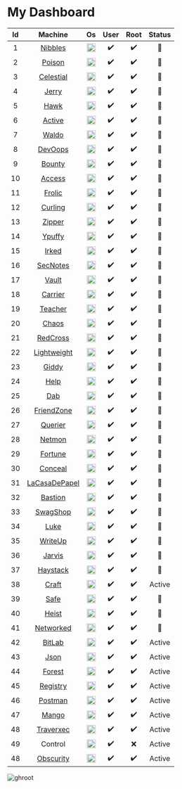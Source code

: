 ﻿# My Dashboard

|Id| Machine | Os | User | Root | Status |
| :---:| :---:   |  :---: | :---:| :---:| :---: |
|1|[Nibbles](Nibbles.md)  | <img src="https://github.com/fatihh92/HackTheBox-Writeups/blob/master/resim/linux.png" width="20" height="20"> |:heavy_check_mark:|:heavy_check_mark:|:red_circle:|
|2|[Poison](poison.pdf)   | <img src="https://github.com/fatihh92/HackTheBox-Writeups/blob/master/resim/freebsd.png" width="20" height="20"> |:heavy_check_mark:|:heavy_check_mark:|:red_circle:|
|3|[Celestial](celestial.pdf)| <img src="https://github.com/fatihh92/HackTheBox-Writeups/blob/master/resim/linux.png" width="20" height="20"> |:heavy_check_mark:|:heavy_check_mark:|:red_circle:|
|4|[Jerry](jerry.pdf)    | <img src="https://github.com/fatihh92/HackTheBox-Writeups/blob/master/resim/win.png" width="20" height="20"> |:heavy_check_mark:|:heavy_check_mark:|:red_circle:|
|5|[Hawk](hawk.pdf)     | <img src="https://github.com/fatihh92/HackTheBox-Writeups/blob/master/resim/linux.png" width="20" height="20"> |:heavy_check_mark:|:heavy_check_mark:|:red_circle:|
|6|[Active](active.pdf)   | <img src="https://github.com/fatihh92/HackTheBox-Writeups/blob/master/resim/win.png" width="20" height="20"> |:heavy_check_mark:|:heavy_check_mark:|:red_circle:|
|7|[Waldo](Waldo.md)    | <img src="https://github.com/fatihh92/HackTheBox-Writeups/blob/master/resim/linux.png" width="20" height="20"> |:heavy_check_mark:|:heavy_check_mark:|:red_circle:|
|8|[DevOops](devops.pdf)  | <img src="https://github.com/fatihh92/HackTheBox-Writeups/blob/master/resim/linux.png" width="20" height="20"> |:heavy_check_mark:|:heavy_check_mark:|:red_circle:|
|9|[Bounty](bounty.pdf)  | <img src="https://github.com/fatihh92/HackTheBox-Writeups/blob/master/resim/win.png" width="20" height="20"> |:heavy_check_mark:|:heavy_check_mark:|:red_circle:|
|10|[Access](access.pdf)  | <img src="https://github.com/fatihh92/HackTheBox-Writeups/blob/master/resim/win.png" width="20" height="20"> |:heavy_check_mark:|:heavy_check_mark:|:red_circle:|
|11|[Frolic](frolic.pdf)| <img src="https://github.com/fatihh92/HackTheBox-Writeups/blob/master/resim/linux.png" width="20" height="20"> |:heavy_check_mark:|:heavy_check_mark:|:red_circle:|
|12|[Curling](curling.pdf)| <img src="https://github.com/fatihh92/HackTheBox-Writeups/blob/master/resim/linux.png" width="20" height="20"> |:heavy_check_mark:|:heavy_check_mark:|:red_circle:|
|13|[Zipper](zipper.md) | <img src="https://github.com/fatihh92/HackTheBox-Writeups/blob/master/resim/linux.png" width="20" height="20"> |:heavy_check_mark:|:heavy_check_mark:| :red_circle: |
|14|[Ypuffy](ypuffy.md)| <img src="https://github.com/fatihh92/HackTheBox-Writeups/blob/master/resim/freebsd.png" width="20" height="20"> |:heavy_check_mark:|:heavy_check_mark:| :red_circle: |
|15|[Irked](irked.pdf)| <img src="https://github.com/fatihh92/HackTheBox-Writeups/blob/master/resim/linux.png" width="20" height="20"> |:heavy_check_mark:|:heavy_check_mark:| :red_circle: |
|16|[SecNotes](Secnotes.md) | <img src="https://github.com/fatihh92/HackTheBox-Writeups/blob/master/resim/win.png" width="20" height="20"> |:heavy_check_mark:|:heavy_check_mark:|:red_circle:|
|17|[Vault](vault.md)| <img src="https://github.com/fatihh92/HackTheBox-Writeups/blob/master/resim/linux.png" width="20" height="20"> |:heavy_check_mark:|:heavy_check_mark:|:red_circle:|
|18|[Carrier](carrier.pdf) | <img src="https://github.com/fatihh92/HackTheBox-Writeups/blob/master/resim/linux.png" width="20" height="20"> |:heavy_check_mark:|:heavy_check_mark:| :red_circle: |
|19|[Teacher](Teacher.md)| <img src="https://github.com/fatihh92/HackTheBox-Writeups/blob/master/resim/linux.png" width="20" height="20"> |:heavy_check_mark:|:heavy_check_mark:| :red_circle: |
|20|[Chaos](chaos.pdf)| <img src="https://github.com/fatihh92/HackTheBox-Writeups/blob/master/resim/linux.png" width="20" height="20"> |:heavy_check_mark:|:heavy_check_mark:| :red_circle: |
|21|[RedCross](Redcross.md)| <img src="https://github.com/fatihh92/HackTheBox-Writeups/blob/master/resim/linux.png" width="20" height="20"> |:heavy_check_mark:|:heavy_check_mark:| :red_circle: |
|22|[Lightweight](leightweight.pdf)| <img src="https://github.com/fatihh92/HackTheBox-Writeups/blob/master/resim/linux.png" width="20" height="20"> |:heavy_check_mark:|:heavy_check_mark:| :red_circle: |
|23|[Giddy](giddy.pdf) | <img src="https://github.com/fatihh92/HackTheBox-Writeups/blob/master/resim/win.png" width="20" height="20"> |:heavy_check_mark:|:heavy_check_mark:|:red_circle:|
|24|[Help](help.pdf)| <img src="https://github.com/fatihh92/HackTheBox-Writeups/blob/master/resim/linux.png" width="20" height="20"> |:heavy_check_mark:|:heavy_check_mark:|:red_circle:|
|25|[Dab](dab.pdf) | <img src="https://github.com/fatihh92/HackTheBox-Writeups/blob/master/resim/linux.png" width="20" height="20"> |:heavy_check_mark:|:heavy_check_mark:|:red_circle:|
|26|[FriendZone](friendzone.pdf)| <img src="https://github.com/fatihh92/HackTheBox-Writeups/blob/master/resim/linux.png" width="20" height="20"> |:heavy_check_mark:|:heavy_check_mark:|:red_circle:|
|27|[Querier](querier.pdf)| <img src="https://github.com/fatihh92/HackTheBox-Writeups/blob/master/resim/win.png" width="20" height="20"> |:heavy_check_mark:|:heavy_check_mark:|:red_circle:|
|28|[Netmon](netmon.pdf)| <img src="https://github.com/fatihh92/HackTheBox-Writeups/blob/master/resim/win.png" width="20" height="20"> |:heavy_check_mark:|:heavy_check_mark:|:red_circle:|
|29|[Fortune](fortune.pdf)| <img src="https://github.com/fatihh92/HackTheBox-Writeups/blob/master/resim/openbsd.gif" width="20" height="20"> |:heavy_check_mark:|:heavy_check_mark:|:red_circle:|
|30|[Conceal](conceal.pdf)| <img src="https://github.com/fatihh92/HackTheBox-Writeups/blob/master/resim/win.png" width="20" height="20"> |:heavy_check_mark:|:heavy_check_mark:|:red_circle:|
|31|[LaCasaDePapel](lacasadepapel.pdf)| <img src="https://github.com/fatihh92/HackTheBox-Writeups/blob/master/resim/linux.png" width="20" height="20"> |:heavy_check_mark:|:heavy_check_mark:|:red_circle:|
|32|[Bastion](bastion.pdf)| <img src="https://github.com/fatihh92/HackTheBox-Writeups/blob/master/resim/win.png" width="20" height="20"> |:heavy_check_mark:|:heavy_check_mark:|:red_circle:|
|33|[SwagShop](swagshop.pdf)| <img src="https://github.com/fatihh92/HackTheBox-Writeups/blob/master/resim/linux.png" width="20" height="20"> |:heavy_check_mark:|:heavy_check_mark:|:red_circle:|
|34|[Luke](luke.pdf)| <img src="https://github.com/fatihh92/HackTheBox-Writeups/blob/master/resim/freebsd.png" width="20" height="20"> |:heavy_check_mark:|:heavy_check_mark:|:red_circle:|
|35|[WriteUp](writeup.pdf)| <img src="https://github.com/fatihh92/HackTheBox-Writeups/blob/master/resim/linux.png" width="20" height="20"> |:heavy_check_mark:|:heavy_check_mark:|:red_circle:|
|36|[Jarvis](jarvis.pdf)| <img src="https://github.com/fatihh92/HackTheBox-Writeups/blob/master/resim/linux.png" width="20" height="20"> |:heavy_check_mark:|:heavy_check_mark:|:red_circle:|
|37|[Haystack](haystack.pdf)| <img src="https://github.com/fatihh92/HackTheBox-Writeups/blob/master/resim/linux.png" width="20" height="20"> |:heavy_check_mark:|:heavy_check_mark:|:red_circle:|
|38|[Craft](craft.pdf)| <img src="https://github.com/fatihh92/HackTheBox-Writeups/blob/master/resim/linux.png" width="20" height="20"> |:heavy_check_mark:|:heavy_check_mark:|Active|
|39|[Safe](safe.pdf)| <img src="https://github.com/fatihh92/HackTheBox-Writeups/blob/master/resim/linux.png" width="20" height="20"> |:heavy_check_mark:|:heavy_check_mark:|:red_circle:|
|40|[Heist](heist.pdf)| <img src="https://github.com/fatihh92/HackTheBox-Writeups/blob/master/resim/win.png" width="20" height="20"> |:heavy_check_mark:|:heavy_check_mark:|:red_circle:|
|41|[Networked](networked.pdf)| <img src="https://github.com/fatihh92/HackTheBox-Writeups/blob/master/resim/linux.png" width="20" height="20"> |:heavy_check_mark:|:heavy_check_mark:|:red_circle:|
|42|[BitLab](bitlab.pdf)| <img src="https://github.com/fatihh92/HackTheBox-Writeups/blob/master/resim/linux.png" width="20" height="20"> |:heavy_check_mark:|:heavy_check_mark:|Active|
|43|[Json](json.pdf)| <img src="https://github.com/fatihh92/HackTheBox-Writeups/blob/master/resim/win.png" width="20" height="20"> |:heavy_check_mark:|:heavy_check_mark:|Active|
|44|[Forest](forest.pdf)| <img src="https://github.com/fatihh92/HackTheBox-Writeups/blob/master/resim/win.png" width="20" height="20"> |:heavy_check_mark:|:heavy_check_mark:|Active|
|45|[Registry](registry.pdf)| <img src="https://github.com/fatihh92/HackTheBox-Writeups/blob/master/resim/linux.png" width="20" height="20"> |:heavy_check_mark:|:heavy_check_mark:|Active|
|46|[Postman](postman.pdf)| <img src="https://github.com/fatihh92/HackTheBox-Writeups/blob/master/resim/linux.png" width="20" height="20"> |:heavy_check_mark:|:heavy_check_mark:|Active|
|47|[Mango](mango.pdf)| <img src="https://github.com/fatihh92/HackTheBox-Writeups/blob/master/resim/linux.png" width="20" height="20"> |:heavy_check_mark:|:heavy_check_mark:|Active|
|48|[Traverxec](traverxec.pdf)| <img src="https://github.com/fatihh92/HackTheBox-Writeups/blob/master/resim/linux.png" width="20" height="20"> |:heavy_check_mark:|:heavy_check_mark:|Active|
|49|Control| <img src="https://github.com/fatihh92/HackTheBox-Writeups/blob/master/resim/win.png" width="20" height="20"> |:heavy_check_mark:|:x:|Active|
|48|[Obscurity](Obscurity.pdf)| <img src="https://github.com/fatihh92/HackTheBox-Writeups/blob/master/resim/linux.png" width="20" height="20"> |:heavy_check_mark:|:heavy_check_mark:|Active|
<img src="https://www.hackthebox.eu/badge/image/9931" alt="ghroot" width="%100" height="%100">


<!-- :x: for kırmızı cross -->

